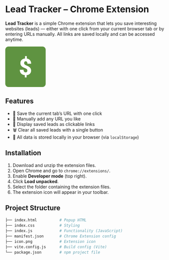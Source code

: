 # Lead Tracker – Chrome Extension

**Lead Tracker** is a simple Chrome extension that lets you save interesting websites (leads) — either with one click from your current browser tab or by entering URLs manually. All links are saved locally and can be accessed anytime.

![Screenshot](icon.png)

## Features

- 📌 Save the current tab’s URL with one click
- 📝 Manually add any URL you like
- 📂 Display saved leads as clickable links
- 🗑️ Clear all saved leads with a single button
- 💾 All data is stored locally in your browser (via `localStorage`)

## Installation

1. Download and unzip the extension files.
2. Open Chrome and go to `chrome://extensions/`.
3. Enable **Developer mode** (top right).
4. Click **Load unpacked**.
5. Select the folder containing the extension files.
6. The extension icon will appear in your toolbar.

## Project Structure

```bash
├── index.html          # Popup HTML
├── index.css           # Styling
├── index.js            # Functionality (JavaScript)
├── manifest.json       # Chrome Extension config
├── icon.png            # Extension icon
├── vite.config.js      # Build config (Vite)
└── package.json        # npm project file
